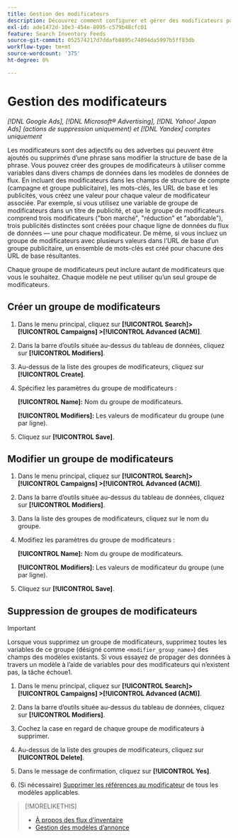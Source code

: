 ```yaml
---
title: Gestion des modificateurs
description: Découvrez comment configurer et gérer des modificateurs pour vos modèles publicitaires pour les flux de données d’inventaire.
exl-id: ade1472d-10e3-454e-8095-c579b48cfc01
feature: Search Inventory Feeds
source-git-commit: 052574217d7ddafb8895c74094da5997b5ff83db
workflow-type: tm+mt
source-wordcount: '375'
ht-degree: 0%

---
```


# Gestion des modificateurs

*[!DNL Google Ads], [!DNL Microsoft® Advertising], [!DNL Yahoo! Japan Ads] (actions de suppression uniquement) et [!DNL Yandex] comptes uniquement*

Les modificateurs sont des adjectifs ou des adverbes qui peuvent être ajoutés ou supprimés d’une phrase sans modifier la structure de base de la phrase. Vous pouvez créer des groupes de modificateurs à utiliser comme variables dans divers champs de données dans les modèles de données de flux. En incluant des modificateurs dans les champs de structure de compte (campagne et groupe publicitaire), les mots-clés, les URL de base et les publicités, vous créez une valeur pour chaque valeur de modificateur associée. Par exemple, si vous utilisez une variable de groupe de modificateurs dans un titre de publicité, et que le groupe de modificateurs comprend trois modificateurs (&quot;bon marché&quot;, &quot;réduction&quot; et &quot;abordable&quot;), trois publicités distinctes sont créées pour chaque ligne de données du flux de données — une pour chaque modificateur. De même, si vous incluez un groupe de modificateurs avec plusieurs valeurs dans l’URL de base d’un groupe publicitaire, un ensemble de mots-clés est créé pour chacune des URL de base résultantes.

Chaque groupe de modificateurs peut inclure autant de modificateurs que vous le souhaitez. Chaque modèle ne peut utiliser qu’un seul groupe de modificateurs.

## Créer un groupe de modificateurs

1. Dans le menu principal, cliquez sur **[!UICONTROL Search]> [!UICONTROL Campaigns] >[!UICONTROL Advanced (ACM)]**.

1. Dans la barre d’outils située au-dessus du tableau de données, cliquez sur **[!UICONTROL Modifiers]**.

1. Au-dessus de la liste des groupes de modificateurs, cliquez sur **[!UICONTROL Create]**.

1. Spécifiez les paramètres du groupe de modificateurs :

   **[!UICONTROL Name]:** Nom du groupe de modificateurs.

   **[!UICONTROL Modifiers]:** Les valeurs de modificateur du groupe (une par ligne).

1. Cliquez sur **[!UICONTROL Save]**.

## Modifier un groupe de modificateurs

1. Dans le menu principal, cliquez sur **[!UICONTROL Search]> [!UICONTROL Campaigns] >[!UICONTROL Advanced (ACM)]**.

1. Dans la barre d’outils située au-dessus du tableau de données, cliquez sur **[!UICONTROL Modifiers]**.

1. Dans la liste des groupes de modificateurs, cliquez sur le nom du groupe.

1. Modifiez les paramètres du groupe de modificateurs :

   **[!UICONTROL Name]:** Nom du groupe de modificateurs.

   **[!UICONTROL Modifiers]:** Les valeurs de modificateur du groupe (une par ligne).

1. Cliquez sur **[!UICONTROL Save]**.

## Suppression de groupes de modificateurs

>[!IMPORTANT]
>
>Lorsque vous supprimez un groupe de modificateurs, supprimez toutes les variables de ce groupe (désigné comme `<modifier_group_name>`) des champs des modèles existants. Si vous essayez de propager des données à travers un modèle à l’aide de variables pour des modificateurs qui n’existent pas, la tâche échoue1.

1. Dans le menu principal, cliquez sur **[!UICONTROL Search]> [!UICONTROL Campaigns] >[!UICONTROL Advanced (ACM)]**.

1. Dans la barre d’outils située au-dessus du tableau de données, cliquez sur **[!UICONTROL Modifiers]**.

1. Cochez la case en regard de chaque groupe de modificateurs à supprimer.

1. Au-dessus de la liste des groupes de modificateurs, cliquez sur **[!UICONTROL Delete]**.

1. Dans le message de confirmation, cliquez sur **[!UICONTROL Yes]**.

1. (Si nécessaire) [Supprimer les références au modificateur](/help/search-social-commerce/campaign-management/inventory-feeds/ad-templates/ad-template-manage.md) de tous les modèles applicables.

>[!MORELIKETHIS]
>
>* [À propos des flux d’inventaire](/help/search-social-commerce/campaign-management/inventory-feeds/inventory-feeds-about.md)
>* [Gestion des modèles d’annonce](/help/search-social-commerce/campaign-management/inventory-feeds/ad-templates/ad-template-manage.md)
